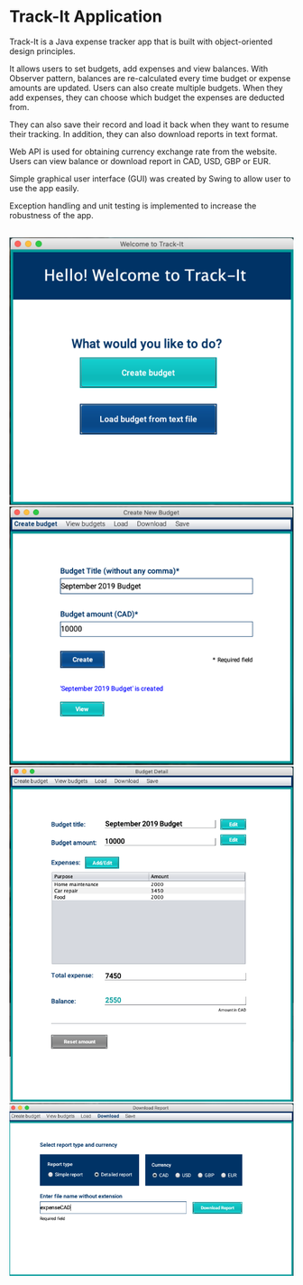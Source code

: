 # Track-It Application
Track-It is a Java expense tracker app that is built with object-oriented design principles.<br/>

It allows users to set budgets, add expenses and view balances. With Observer pattern, balances are re-calculated every time budget or expense amounts are updated. Users can also create multiple budgets. When they add expenses, they can choose which budget the expenses are deducted from.<br/>

They can also save their record and load it back when they want to resume their tracking. In addition, they can also download reports in text format. <br/>

Web API is used for obtaining currency exchange rate from the website. Users can view balance or download report in CAD, USD, GBP or EUR.<br/>

Simple graphical user interface (GUI) was created by Swing to allow user to use the app easily.

Exception handling and unit testing is implemented to increase the robustness of the app.

<br>
<img src="screenshot/track-it-welcome.png"/>
<br>
<img src="screenshot/track-it-add-budget.png"/>
<br>
<img src="screenshot/track-it-record.png"/>
<br>
<img src="screenshot/track-it-download.png"/>
